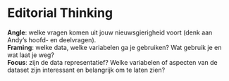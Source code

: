 # Editorial Thinking

 **Angle**: welke vragen komen uit jouw nieuwsgierigheid voort \(denk aan Andy’s hoofd- en deelvragen\).  
**Framing**: welke data, welke variabelen ga je gebruiken? Wat gebruik je en wat laat je weg?  
**Focus**: zijn de data representatief? Welke variabelen of aspecten van de dataset zijn interessant en belangrijk om te laten zien?

